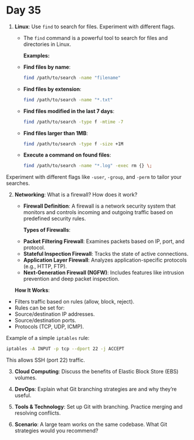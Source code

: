 # Day 35

1. **Linux**: Use `find` to search for files. Experiment with different flags.
   - The `find` command is a powerful tool to search for files and directories in Linux.

     **Examples:**
   - **Find files by name**:
      ```bash
      find /path/to/search -name "filename"
      ```
   - **Find files by extension**:
      ```bash
      find /path/to/search -name "*.txt"
      ```
   - **Find files modified in the last 7 days**:
      ```bash
      find /path/to/search -type f -mtime -7
      ```
   - **Find files larger than 1MB**:
      ```bash
      find /path/to/search -type f -size +1M
      ```
   - **Execute a command on found files**:
      ```bash
      find /path/to/search -name "*.log" -exec rm {} \;
      ```

Experiment with different flags like `-user`, `-group`, and `-perm` to tailor your searches.


2. **Networking**: What is a firewall? How does it work?
   * **Firewall Definition**:
     A firewall is a network security system that monitors and controls incoming and outgoing traffic based on predefined security rules.

     **Types of Firewalls**:
   - **Packet Filtering Firewall**: Examines packets based on IP, port, and protocol.
   - **Stateful Inspection Firewall**: Tracks the state of active connections.
   - **Application Layer Firewall**: Analyzes application-specific protocols (e.g., HTTP, FTP).
   - **Next-Generation Firewall (NGFW)**: Includes features like intrusion prevention and deep packet inspection.

    **How It Works**:
  - Filters traffic based on rules (allow, block, reject).
  - Rules can be set for:
   - Source/destination IP addresses.
   - Source/destination ports.
   - Protocols (TCP, UDP, ICMP).

   Example of a simple `iptables` rule:
   ```bash
   iptables -A INPUT -p tcp --dport 22 -j ACCEPT
   ```
   This allows SSH (port 22) traffic.


3. **Cloud Computing**: Discuss the benefits of Elastic Block Store (EBS) volumes.

4. **DevOps**: Explain what Git branching strategies are and why they’re useful.

5. **Tools & Technology**: Set up Git with branching. Practice merging and resolving conflicts.

6. **Scenario**: A large team works on the same codebase. What Git strategies would you recommend?


